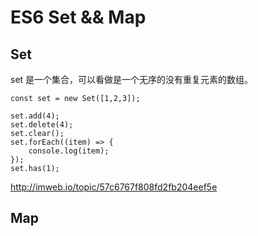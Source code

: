# ES6 Set && Map

## Set
set 是一个集合，可以看做是一个无序的没有重复元素的数组。
```
const set = new Set([1,2,3]);

set.add(4);
set.delete(4);
set.clear();
set.forEach((item) => {
    console.log(item);
});
set.has(1);
```
http://imweb.io/topic/57c6767f808fd2fb204eef5e
## Map

